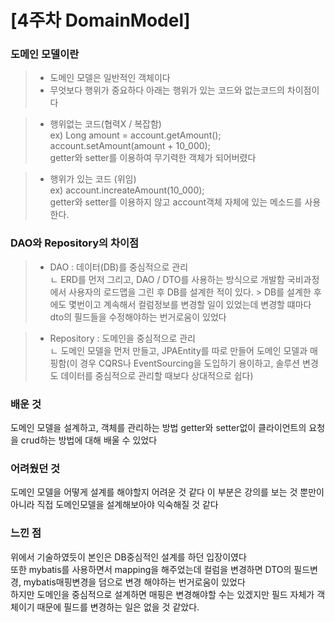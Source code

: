 # \[4주차 DomainModel]

### 도메인 모델이란
> - 도메인 모델은 일반적인 객체이다    
> - 무엇보다 행위가 중요하다 
> 아래는 행위가 있는 코드와 없는코드의 차이점이다    

> - 행위없는 코드(협력X / 복잡함)    
> ex) Long amount = account.getAmount();   
> account.setAmount(amount + 10_000);   
> getter와 setter를 이용하여 무기력한 객체가 되어버렸다    

> - 행위가 있는 코드 (위임)   
> ex) account.increateAmount(10_000);   
> getter와 setter를 이용하지 않고 account객체 자체에 있는 메소드를 사용한다.   

### DAO와 Repository의 차이점
> - DAO : 데이터(DB)를 중심적으로 관리     
> ㄴ ERD를 먼저 그리고, DAO / DTO를 사용하는 방식으로 개발함
> 국비과정에서 사용자의 로드맵을 그린 후 DB를 설계한 적이 있다.    > DB를 설계한 후에도 몇번이고 계속해서 컬럼정보를 변경할 일이 있었는데 변경할 떄마다 dto의 필드들을 수정해야하는 번거로움이 있었다

> - Repository : 도메인을 중심적으로 관리     
> ㄴ 도메인 모델을 먼저 만들고, JPAEntity를 따로 만들어 도메인 모델과 매핑함(이 경우 CQRS나 EventSourcing을 도입하기 용이하고, 솔루션 변경도 데이터를 중심적으로 관리할 때보다 상대적으로 쉽다)

### 배운 것 
도메인 모델을 설계하고, 객체를 관리하는 방법 
getter와 setter없이 클라이언트의 요청을 crud하는 방법에 대해 배울 수 있었다 

### 어려웠던 것 
도메인 모델을 어떻게 설계를 해야할지 어려운 것 같다
이 부분은 강의를 보는 것 뿐만이 아니라 직접 도메인모델을 설계해보아야 익숙해질 것 같다 

### 느낀 점 
위에서 기술하였듯이 본인은 DB중심적인 설계를 하던 입장이였다    
또한 mybatis를 사용하면서 mapping을 해주었는데 컬럼을 변경하면 
DTO의 필드변경, mybatis매핑변경을 덤으로 변경 해야하는 번거로움이 있었다    
하지만 도메인을 중심적으로 설계하면 매핑은 변경해야할 수는 있겠지만 
필드 자체가 객체이기 때문에 필드를 변경하는 일은 없을 것 같았다.
